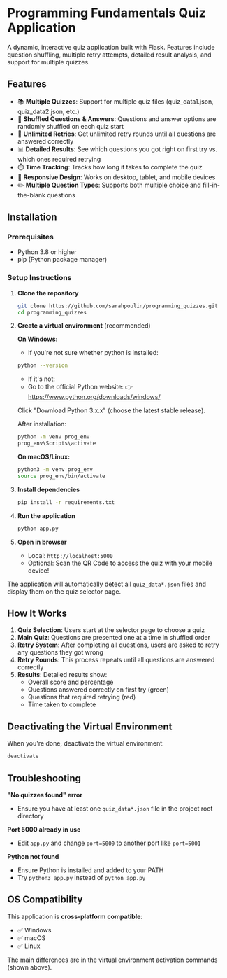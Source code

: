# Programming Fundamentals Quiz Application

A dynamic, interactive quiz application built with Flask. Features include question shuffling, multiple retry attempts, detailed result analysis, and support for multiple quizzes.

## Features

- 📚 **Multiple Quizzes**: Support for multiple quiz files (quiz_data1.json, quiz_data2.json, etc.)
- 🔀 **Shuffled Questions & Answers**: Questions and answer options are randomly shuffled on each quiz start
- 🔄 **Unlimited Retries**: Get unlimited retry rounds until all questions are answered correctly
- 📊 **Detailed Results**: See which questions you got right on first try vs. which ones required retrying
- ⏱️ **Time Tracking**: Tracks how long it takes to complete the quiz
- 📱 **Responsive Design**: Works on desktop, tablet, and mobile devices
- ✏️ **Multiple Question Types**: Supports both multiple choice and fill-in-the-blank questions

## Installation

### Prerequisites

- Python 3.8 or higher
- pip (Python package manager)

### Setup Instructions

1. **Clone the repository**
   ```bash
   git clone https://github.com/sarahpoulin/programming_quizzes.git
   cd programming_quizzes
   ```

2. **Create a virtual environment** (recommended)
   
   **On Windows:**
   - If you're not sure whether python is installed:
   ```bash
   python --version
   ```
   
   - If it's not:
   - Go to the official Python website:
    👉 https://www.python.org/downloads/windows/

    Click "Download Python 3.x.x" (choose the latest stable release).
    
    After installation:
   
   ```bash
   python -m venv prog_env
   prog_env\Scripts\activate
   ```
   
   **On macOS/Linux:**
   ```bash
   python3 -m venv prog_env
   source prog_env/bin/activate
   ```

3. **Install dependencies**
   ```bash
   pip install -r requirements.txt
   ```

4. **Run the application**
   ```bash
   python app.py
   ```

5. **Open in browser**
   - Local: `http://localhost:5000`
   - Optional: Scan the QR Code to access the quiz with your mobile device!

The application will automatically detect all `quiz_data*.json` files and display them on the quiz selector page.

## How It Works

1. **Quiz Selection**: Users start at the selector page to choose a quiz
2. **Main Quiz**: Questions are presented one at a time in shuffled order
3. **Retry System**: After completing all questions, users are asked to retry any questions they got wrong
4. **Retry Rounds**: This process repeats until all questions are answered correctly
5. **Results**: Detailed results show:
   - Overall score and percentage
   - Questions answered correctly on first try (green)
   - Questions that required retrying (red)
   - Time taken to complete

## Deactivating the Virtual Environment

When you're done, deactivate the virtual environment:

```bash
deactivate
```

## Troubleshooting

**"No quizzes found" error**
- Ensure you have at least one `quiz_data*.json` file in the project root directory

**Port 5000 already in use**
- Edit `app.py` and change `port=5000` to another port like `port=5001`

**Python not found**
- Ensure Python is installed and added to your PATH
- Try `python3 app.py` instead of `python app.py`

## OS Compatibility

This application is **cross-platform compatible**:
- ✅ Windows
- ✅ macOS
- ✅ Linux

The main differences are in the virtual environment activation commands (shown above).
